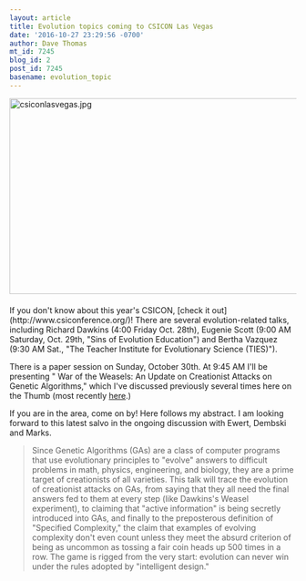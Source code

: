 ```yaml
---
layout: article
title: Evolution topics coming to CSICON Las Vegas
date: '2016-10-27 23:29:56 -0700'
author: Dave Thomas
mt_id: 7245
blog_id: 2
post_id: 7245
basename: evolution_topic
---
```

<img src="/PT/uploads/2016/csiconlasvegas.jpg" alt="csiconlasvegas.jpg" width="616" height="344" style="float: left; margin: 0 20px 20px 0;" class="mt-image-left" />
If you don't know about this year's CSICON, [check it out](http://www.csiconference.org/)! There are several evolution-related talks, including Richard Dawkins (4:00 Friday Oct. 28th), Eugenie Scott (9:00 AM Saturday, Oct. 29th, "Sins of Evolution Education") and Bertha Vazquez (9:30 AM Sat., "The Teacher Institute for Evolutionary Science (TIES)").

There is a paper session on Sunday, October 30th. At 9:45 AM I'll be presenting " War of the Weasels: An Update on Creationist Attacks on Genetic Algorithms," which I've discussed previously several times here on the Thumb (most recently [here](http://pandasthumb.org/archives/2016/01/target-target-w.html).)

If you are in the area, come on by! Here follows my abstract. I am looking forward to this latest salvo in the ongoing discussion with Ewert, Dembski and Marks.

> Since Genetic Algorithms (GAs) are a class of computer programs that use evolutionary principles to "evolve" answers to difficult problems in math, physics, engineering, and biology, they are a prime target of creationists of all varieties. This talk will trace the evolution of creationist attacks on GAs, from saying that they all need the final answers fed to them at every step (like Dawkins's Weasel experiment), to claiming that "active information" is being secretly introduced into GAs, and finally to the preposterous definition of "Specified Complexity," the claim that examples of evolving complexity don't even count unless they meet the absurd criterion of being as uncommon as tossing a fair coin heads up 500 times in a row. The game is rigged from the very start: evolution can never win under the rules adopted by "intelligent design."
